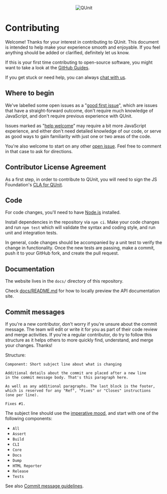 <p align="center"><img src="/docs/img/logo-with-colored-dark-text.svg" height="width" height="125" alt="QUnit"></p>

# Contributing

Welcome! Thanks for your interest in contributing to QUnit. This document is
intended to help make your experience smooth and enjoyable. If you feel
anything should be added or clarified, definitely let us know.

If this is your first time contributing to open-source software, you might want
to take a look at the [GitHub Guides](https://guides.github.com/).

If you get stuck or need help, you can always [chat with us](https://gitter.im/qunitjs/qunit).

## Where to begin

We've labelled some open issues as a "[good first issue](https://github.com/qunitjs/qunit/labels/good%20first%20issue)", which are issues that have a straight-forward outcome, don't require
much knowledge of JavaScript, and don't require previous experience with QUnit.

Issues marked as "[help welcome](https://github.com/qunitjs/qunit/labels/help%20welcome)" may require
a bit more JavaScript experience, and either don't need detailed knowledge of our code, or serve as
good ways to gain familiarity with just one or two areas of the code.

You're also welcome to start on any other [open issue](https://github.com/qunitjs/qunit/issues).
Feel free to comment in that case to ask for directions.

## Contributor License Agreement

As a first step, in order to contribute to QUnit, you will need to sign the JS
Foundation's [CLA for QUnit](https://cla.js.foundation/qunitjs/qunit).

## Code

For code changes, you'll need to have [Node.js](https://nodejs.org/en/) installed.

Install dependencies in the repository via `npm ci`. Make your code
changes and run `npm test` which will validate the syntax and coding style,
and run unit and integration tests.

In general, code changes should be accompanied by a unit test to verify the
change in functionality. Once the new tests are passing, make a commit, push it
to your GitHub fork, and create the pull request.

## Documentation

The website lives in the `docs/` directory of this repository.

Check [docs/README.md](docs/README.md) for how to locally preview the API documentation site.

## Commit messages

If you're a new contributor, don't worry if you're unsure about
the commit message. The team will edit or write it for you as part
of their code review and merge activities. If you're a regular
contributor, do try to follow this structure as it helps others to
more quickly find, understand, and merge your changes. Thanks!

Structure:

```
Component: Short subject line about what is changing

Additional details about the commit are placed after a new line
in the commit message body. That's this paragraph here.

As well as any additional paragraphs. The last block is the footer,
which is reserved for any "Ref", "Fixes" or "Closes" instructions
(one per line).

Fixes #1.
```

The subject line should use the [imperative mood](https://en.wikipedia.org/wiki/Imperative_mood),
and start with one of the following components:

* `All`
* `Assert`
* `Build`
* `CLI`
* `Core`
* `Docs`
* `Dump`
* `HTML Reporter`
* `Release`
* `Tests`

See also [Commit message guidelines](https://www.mediawiki.org/wiki/Gerrit/Commit_message_guidelines).
